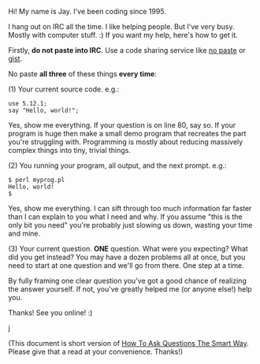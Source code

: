 
Hi! My name is Jay. I've been coding since 1995. 

I hang out on IRC all the time. I like helping people. But I've very busy. Mostly
with computer stuff. :)   If you want my help, here's how to get it. 

Firstly, **do not paste into IRC**. Use a code sharing service like [no paste](http://paste.scsys.co.uk) or [gist](http://gist.github.com).

No paste **all three** of these things **every time**:

(1) Your current source code. e.g.:

```
use 5.12.1;
say "Hello, world!";
```

Yes, show me everything. If your question is on line 80, say so. If your program is huge then
make a small demo program that recreates the part you're struggling with. Programming is mostly 
about reducing massively complex things into tiny, trivial things. 

(2) You running your program, all output, and the next prompt. e.g.:

```
$ perl myprog.pl
Hello, world!
$
```

Yes, show me everything. I can sift through too much information far faster than I can 
explain to you what I need and why.  If you assume "this is the only bit you need" you're 
probably just slowing us down, wasting your time and mine.

(3) Your current question. **ONE** question. What were you expecting? What did you get instead?
You may have a dozen problems all at once, but you need to start at one question and we'll go
from there. One step at a time. 

By fully framing one clear question you've got a good chance of realizing the answer yourself. 
If not, you've greatly helped me (or anyone else!) help you. 

Thanks! See you online! :)

j



(This document is short version of [How To Ask Questions The Smart Way](http://www.catb.org/esr/faqs/smart-questions.html). Please give that a read at your convenience. Thanks!)


